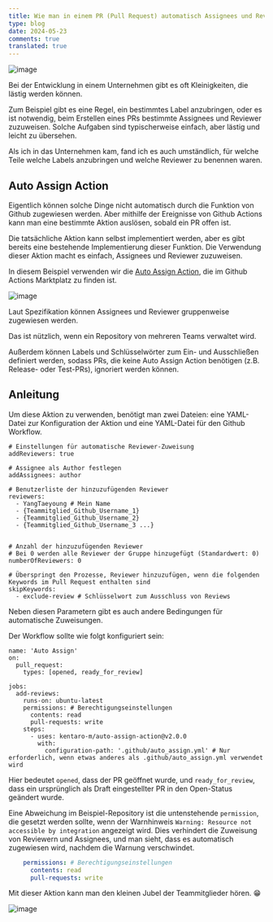 ```yaml
---
title: Wie man in einem PR (Pull Request) automatisch Assignees und Reviewer zuweist
type: blog
date: 2024-05-23
comments: true
translated: true
---
```


![image](/images/github_action/pr-auto-assign-assignee-reviewer-1716454592138.png)

Bei der Entwicklung in einem Unternehmen gibt es oft Kleinigkeiten, die lästig werden können.

Zum Beispiel gibt es eine Regel, ein bestimmtes Label anzubringen, oder es ist notwendig, beim Erstellen eines PRs bestimmte Assignees und Reviewer zuzuweisen. Solche Aufgaben sind typischerweise einfach, aber lästig und leicht zu übersehen.

Als ich in das Unternehmen kam, fand ich es auch umständlich, für welche Teile welche Labels anzubringen und welche Reviewer zu benennen waren.

## Auto Assign Action
Eigentlich können solche Dinge nicht automatisch durch die Funktion von Github zugewiesen werden. Aber mithilfe der Ereignisse von Github Actions kann man eine bestimmte Aktion auslösen, sobald ein PR offen ist.

Die tatsächliche Aktion kann selbst implementiert werden, aber es gibt bereits eine bestehende Implementierung dieser Funktion. Die Verwendung dieser Aktion macht es einfach, Assignees und Reviewer zuzuweisen.

In diesem Beispiel verwenden wir die [Auto Assign Action](https://github.com/kentaro-m/auto-assign-action), die im Github Actions Marktplatz zu finden ist.

![image](/images/github_action/pr-auto-assign-assignee-reviewer-1716454564478.png)

Laut Spezifikation können Assignees und Reviewer gruppenweise zugewiesen werden.

Das ist nützlich, wenn ein Repository von mehreren Teams verwaltet wird.

Außerdem können Labels und Schlüsselwörter zum Ein- und Ausschließen definiert werden, sodass PRs, die keine Auto Assign Action benötigen (z.B. Release- oder Test-PRs), ignoriert werden können.

## Anleitung
Um diese Aktion zu verwenden, benötigt man zwei Dateien: eine YAML-Datei zur Konfiguration der Aktion und eine YAML-Datei für den Github Workflow.

```yaml{filename=".github/auto_assign.yml"}
# Einstellungen für automatische Reviewer-Zuweisung
addReviewers: true

# Assignee als Author festlegen
addAssignees: author

# Benutzerliste der hinzuzufügenden Reviewer
reviewers:
  - YangTaeyoung # Mein Name
  - {Teammitglied_Github_Username_1}
  - {Teammitglied_Github_Username_2}
  - {Teammitglied_Github_Username_3 ...}

  
# Anzahl der hinzuzufügenden Reviewer
# Bei 0 werden alle Reviewer der Gruppe hinzugefügt (Standardwert: 0)
numberOfReviewers: 0

# Überspringt den Prozesse, Reviewer hinzuzufügen, wenn die folgenden Keywords im Pull Request enthalten sind
skipKeywords:
  - exclude-review # Schlüsselwort zum Ausschluss von Reviews
```

Neben diesen Parametern gibt es auch andere Bedingungen für automatische Zuweisungen.

Der Workflow sollte wie folgt konfiguriert sein:

```yaml{filename=".github/workflows/auto_assign.yml"}
name: 'Auto Assign'
on:
  pull_request:
    types: [opened, ready_for_review]
    
jobs:
  add-reviews:
    runs-on: ubuntu-latest
    permissions: # Berechtigungseinstellungen
      contents: read
      pull-requests: write
    steps:
      - uses: kentaro-m/auto-assign-action@v2.0.0
        with:
          configuration-path: '.github/auto_assign.yml' # Nur erforderlich, wenn etwas anderes als .github/auto_assign.yml verwendet wird
```

Hier bedeutet `opened`, dass der PR geöffnet wurde, und `ready_for_review`, dass ein ursprünglich als Draft eingestellter PR in den Open-Status geändert wurde.

Eine Abweichung im Beispiel-Repository ist die untenstehende `permission`, die gesetzt werden sollte, wenn der Warnhinweis `Warning: Resource not accessible by integration` angezeigt wird. Dies verhindert die Zuweisung von Reviewern und Assignees, und man sieht, dass es automatisch zugewiesen wird, nachdem die Warnung verschwindet.
```yaml
    permissions: # Berechtigungseinstellungen
      contents: read
      pull-requests: write
```

Mit dieser Aktion kann man den kleinen Jubel der Teammitglieder hören. 😁

![image](/images/github_action/pr-auto-assign-assignee-reviewer-1716458343634.png)
